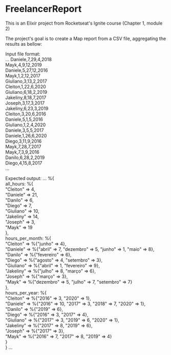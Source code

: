 # FreelancerReport

This is an Elixir project from Rocketseat's Ignite course (Chapter 1, module 2)

The project's goal is to create a Map report from a CSV file, aggregating the results as bellow:

Input file format: \
...
Daniele,7,29,4,2018\
Mayk,4,9,12,2019\
Daniele,5,27,12,2016\
Mayk,1,2,12,2017\
Giuliano,3,13,2,2017\
Cleiton,1,22,6,2020\
Giuliano,6,18,2,2019\
Jakeliny,8,18,7,2017\
Joseph,3,17,3,2017\
Jakeliny,6,23,3,2019\
Cleiton,3,20,6,2016\
Daniele,5,1,5,2016\
Giuliano,1,2,4,2020\
Daniele,3,5,5,2017\
Daniele,1,26,6,2020\
Diego,3,11,9,2016\
Mayk,7,28,7,2017\
Mayk,7,3,9,2016\
Danilo,6,28,2,2019\
Diego,4,15,8,2017\
...

Expected output:
...
 %{\
   all_hours: %{\
     "Cleiton" => 4,\
     "Daniele" => 21,\
     "Danilo" => 6,\
     "Diego" => 7,\
     "Giuliano" => 10,\
     "Jakeliny" => 14,\
     "Joseph" => 3,\
     "Mayk" => 19\
   },\
   hours_per_month: %{\
     "Cleiton" => %{"junho" => 4},\
     "Daniele" => %{"abril" => 7, "dezembro" => 5, "junho" => 1, "maio" => 8},\
     "Danilo" => %{"fevereiro" => 6},\
     "Diego" => %{"agosto" => 4, "setembro" => 3},\
     "Giuliano" => %{"abril" => 1, "fevereiro" => 9},\
     "Jakeliny" => %{"julho" => 8, "março" => 6},\
     "Joseph" => %{"março" => 3},\
     "Mayk" => %{"dezembro" => 5, "julho" => 7, "setembro" => 7}\
   },\
   hours_per_year: %{\
     "Cleiton" => %{"2016" => 3, "2020" => 1},\
     "Daniele" => %{"2016" => 10, "2017" => 3, "2018" => 7, "2020" => 1},\
     "Danilo" => %{"2019" => 6},\
     "Diego" => %{"2016" => 3, "2017" => 4},\
     "Giuliano" => %{"2017" => 3, "2019" => 6, "2020" => 1},\
     "Jakeliny" => %{"2017" => 8, "2019" => 6},\
     "Joseph" => %{"2017" => 3},\
     "Mayk" => %{"2016" => 7, "2017" => 8, "2019" => 4}\
   }\
 }
 ...
